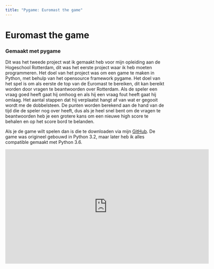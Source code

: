 ```yaml
---
title: "Pygame: Euromast the game"
---
```


<h1>Euromast the game</h1>
<h3>Gemaakt met pygame</h3>

<p>
Dit was het tweede project wat ik gemaakt heb voor mijn opleiding aan de Hogeschool Rotterdam, dit was het eerste project waar ik heb moeten programmeren. Het doel van het project was om een game te maken in Python, met behulp van het opensource framework pygame. Het doel van het spel is om als eerste de top van de Euromast te bereiken, dit kan bereikt worden door vragen te beantwoorden over Rotterdam. Als de speler een vraag goed heeft gaat hij omhoog en als hij een vraag fout heeft gaat hij omlaag. Het aantal stappen dat hij verplaatst hangt af van wat er gegooit wordt me de dobbelsteen. De punten worden berekend aan de hand van de tijd die de speler nog over heeft, dus als je heel snel bent om de vragen te beantwoorden heb je een grotere kans om een nieuwe high score te behalen en op het score bord te belanden.
</p>

Als je de game wilt spelen dan is die te downloaden via mijn <a href="https://github.com/Steven24K/Project-2-Game">GitHub</a>. De game was origineel gebouwd in Python 3.2, maar later heb ik alles compatible gemaakt met Python 3.6.

<iframe width="640" height="360" src="https://www.youtube.com/embed/NOCupqNu5Ts" frameborder="0" allow="autoplay; encrypted-media" allowfullscreen></iframe>